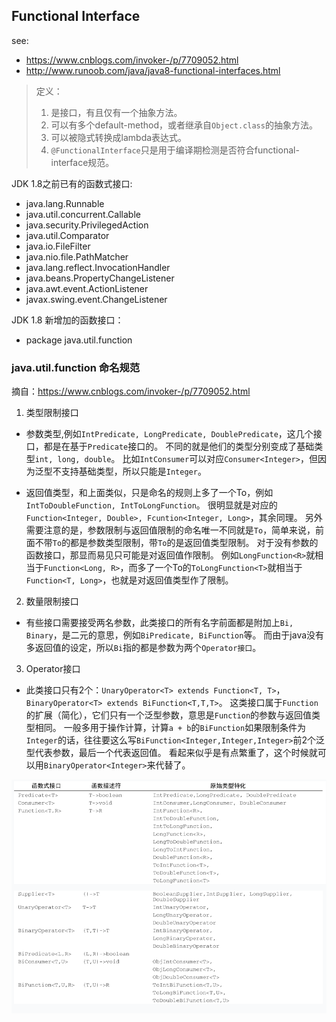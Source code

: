 ## Functional Interface
see:  
- https://www.cnblogs.com/invoker-/p/7709052.html
- http://www.runoob.com/java/java8-functional-interfaces.html

> 定义：
> 1. 是接口，有且仅有一个抽象方法。
> 2. 可以有多个default-method，或者继承自`Object.class`的抽象方法。
> 3. 可以被隐式转换成lambda表达式。
> 4. `@FunctionalInterface`只是用于编译期检测是否符合functional-interface规范。

JDK 1.8之前已有的函数式接口:
- java.lang.Runnable
- java.util.concurrent.Callable
- java.security.PrivilegedAction
- java.util.Comparator
- java.io.FileFilter
- java.nio.file.PathMatcher
- java.lang.reflect.InvocationHandler
- java.beans.PropertyChangeListener
- java.awt.event.ActionListener
- javax.swing.event.ChangeListener

JDK 1.8 新增加的函数接口：
- package java.util.function

### java.util.function 命名规范
摘自：https://www.cnblogs.com/invoker-/p/7709052.html  

1. 类型限制接口
- 参数类型,例如`IntPredicate, LongPredicate, DoublePredicate`，这几个接口，都是在基于`Predicate`接口的。
不同的就是他们的类型分别变成了基础类型`int, long, double`。
比如`IntConsumer`可以对应`Consumer<Integer>`，但因为泛型不支持基础类型，所以只能是`Integer`。

- 返回值类型，和上面类似，只是命名的规则上多了一个To，例如`IntToDoubleFunction, IntToLongFunction`。
很明显就是对应的`Function<Integer, Double>, Fcuntion<Integer, Long>`，其余同理。
另外需要注意的是，参数限制与返回值限制的命名唯一不同就是`To`，简单来说，前面不带`To`的都是参数类型限制，带`To`的是返回值类型限制。
对于没有参数的函数接口，那显而易见只可能是对返回值作限制。
例如`LongFunction<R>`就相当于`Function<Long, R>`，而多了一个To的`ToLongFunction<T>`就相当于`Function<T, Long>`，也就是对返回值类型作了限制。

2. 数量限制接口
- 有些接口需要接受两名参数，此类接口的所有名字前面都是附加上`Bi, Binary`，是二元的意思，例如`BiPredicate, BiFunction`等。
而由于java没有多返回值的设定，所以`Bi`指的都是参数为两个`Operator接口`。

3. Operator接口
- 此类接口只有2个：`UnaryOperator<T> extends Function<T, T>`，`BinaryOperator<T> extends BiFunction<T,T,T>`。
这类接口属于`Function`的扩展（简化），它们只有一个泛型参数，意思是`Function`的参数与返回值类型相同。
一般多用于操作计算，计算`a + b`的`BiFunction`如果限制条件为`Integer`的话，往往要这么写`BiFunction<Integer,Integer,Integer>`前2个泛型代表参数，最后一个代表返回值。
看起来似乎是有点繁重了，这个时候就可以用`BinaryOperator<Integer>`来代替了。

![jdk8已定义函数接口示意图](jdk8-functional-interface.png)